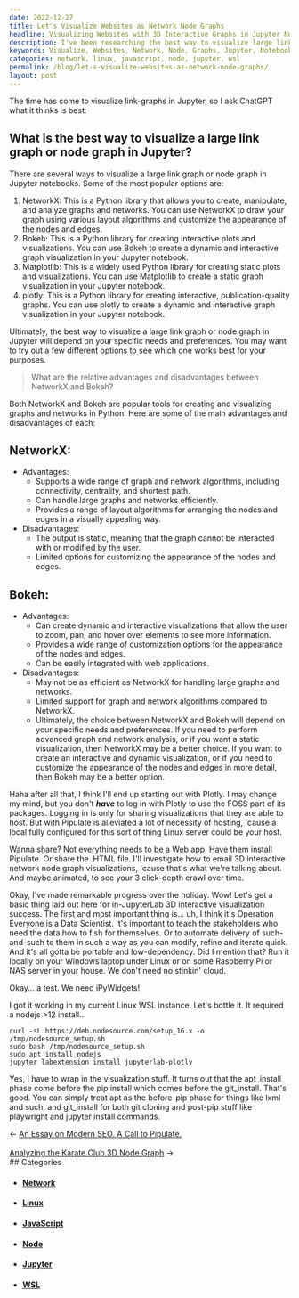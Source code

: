 ```yaml
---
date: 2022-12-27
title: Let's Visualize Websites as Network Node Graphs
headline: Visualizing Websites with 3D Interactive Graphs in Jupyter Notebooks
description: I've been researching the best way to visualize large link and node graphs in Jupyter notebooks, comparing the advantages and disadvantages of using NetworkX and Bokeh, and have decided to try out Plotly. Over the holiday I made progress and outlined a plan to create 3D interactive visualizations in JupyterLab. I'm also teaching stakeholders how to access data on their own by setting up an instance of Linux WSL, installing nodejs and jupyter.
keywords: Visualize, Websites, Network, Node, Graphs, Jupyter, Notebooks, NetworkX, Bokeh, Plotly, 3D, Interactive, Visualizations, JupyterLab, Linux, WSL, Nodejs, Labextension, Automating, Delivery, Portable, Low-Dependency, Apt_Install, Pip_Install, Git_Install
categories: network, linux, javascript, node, jupyter, wsl
permalink: /blog/let-s-visualize-websites-as-network-node-graphs/
layout: post
---
```



The time has come to visualize link-graphs in Jupyter, so I ask ChatGPT what it
thinks is best:

## What is the best way to visualize a large link graph or node graph in Jupyter?

There are several ways to visualize a large link graph or node graph in Jupyter notebooks. Some of the most popular options are:

1. NetworkX: This is a Python library that allows you to create, manipulate, and analyze graphs and networks. You can use NetworkX to draw your graph using various layout algorithms and customize the appearance of the nodes and edges.
1. Bokeh: This is a Python library for creating interactive plots and visualizations. You can use Bokeh to create a dynamic and interactive graph visualization in your Jupyter notebook.
1. Matplotlib: This is a widely used Python library for creating static plots and visualizations. You can use Matplotlib to create a static graph visualization in your Jupyter notebook.
1. plotly: This is a Python library for creating interactive, publication-quality graphs. You can use plotly to create a dynamic and interactive graph visualization in your Jupyter notebook.

Ultimately, the best way to visualize a large link graph or node graph in Jupyter will depend on your specific needs and preferences. You may want to try out a few different options to see which one works best for your purposes.

> What are the relative advantages and disadvantages between NetworkX and Bokeh?

Both NetworkX and Bokeh are popular tools for creating and visualizing graphs and networks in Python. Here are some of the main advantages and disadvantages of each:

## NetworkX:

- Advantages:
  - Supports a wide range of graph and network algorithms, including connectivity, centrality, and shortest path.
  - Can handle large graphs and networks efficiently.
  - Provides a range of layout algorithms for arranging the nodes and edges in a visually appealing way.
- Disadvantages:
  - The output is static, meaning that the graph cannot be interacted with or modified by the user.
  - Limited options for customizing the appearance of the nodes and edges.

## Bokeh:

- Advantages:
  - Can create dynamic and interactive visualizations that allow the user to zoom, pan, and hover over elements to see more information.
  - Provides a wide range of customization options for the appearance of the nodes and edges.
  - Can be easily integrated with web applications.
- Disadvantages:
  - May not be as efficient as NetworkX for handling large graphs and networks.
  - Limited support for graph and network algorithms compared to NetworkX.
  - Ultimately, the choice between NetworkX and Bokeh will depend on your specific needs and preferences. If you need to perform advanced graph and network analysis, or if you want a static visualization, then NetworkX may be a better choice. If you want to create an interactive and dynamic visualization, or if you need to customize the appearance of the nodes and edges in more detail, then Bokeh may be a better option.

Haha after all that, I think I'll end up starting out with Plotly. I may change
my mind, but you don't ***have*** to log in with Plotly to use the FOSS part of
its packages. Logging in is only for sharing visualizations that they are able
to host. But with Pipulate is alleviated a lot of necessity of hosting, 'cause
a local fully configured for this sort of thing Linux server could be your
host.

Wanna share? Not everything needs to be a Web app. Have them install Pipulate.
Or share the .HTML file. I'll investigate how to email 3D interactive network
node graph visualizations, 'cause that's what we're talking about. And maybe
animated, to see your 3 click-depth crawl over time.

Okay, I've made remarkable progress over the holiday. Wow! Let's get a basic
thing laid out here for in-JupyterLab 3D interactive visualization success. The
first and most important thing is... uh, I think it's Operation Everyone is a
Data Scientist. It's important to teach the stakeholders who need the data how
to fish for themselves. Or to automate delivery of such-and-such to them in
such a way as you can modify, refine and iterate quick. And it's all gotta be
portable and low-dependency. Did I mention that? Run it locally on your Windows
laptop under Linux or on some Raspberry Pi or NAS server in your house. We
don't need no stinkin' cloud.

Okay... a test. We need iPyWidgets!

I got it working in my current Linux WSL instance. Let's bottle it. It required
a nodejs >12 install...

    curl -sL https://deb.nodesource.com/setup_16.x -o /tmp/nodesource_setup.sh
    sudo bash /tmp/nodesource_setup.sh
    sudo apt install nodejs
    jupyter labextension install jupyterlab-plotly

Yes, I have to wrap in the visualization stuff. It turns out that the
apt_install phase come before the pip install which comes before the
git_install. That's good. You can simply treat apt as the before-pip phase for
things like lxml and such, and git_install for both git cloning and post-pip
stuff like playwright and jupyter install commands.


<div class="arrow-links"><div class="post-nav-prev"><span class="arrow">&larr;&nbsp;</span><a href="/blog/an-essay-on-modern-seo-a-call-to-pipulate/">An Essay on Modern SEO. A Call to Pipulate.</a></div> &nbsp; <div class="post-nav-next"><a href="/blog/analyzing-the-karate-club-3d-node-graph/">Analyzing the Karate Club 3D Node Graph</a><span class="arrow">&nbsp;&rarr;</span></div></div>
## Categories

<ul>
<li><h4><a href='/network/'>Network</a></h4></li>
<li><h4><a href='/linux/'>Linux</a></h4></li>
<li><h4><a href='/javascript/'>JavaScript</a></h4></li>
<li><h4><a href='/node/'>Node</a></h4></li>
<li><h4><a href='/jupyter/'>Jupyter</a></h4></li>
<li><h4><a href='/wsl/'>WSL</a></h4></li></ul>